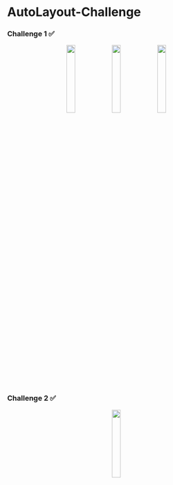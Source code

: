 # AutoLayout-Challenge

### Challenge 1 ✅
<p align="center">
    <img src= "https://user-images.githubusercontent.com/108163842/193484428-78bd3fb2-3502-43f0-8787-3420c4aff26a.png" width="20%">
    <img src= "https://user-images.githubusercontent.com/108163842/193491395-22911538-bbf9-4bc3-9d00-aafda9bd73f1.gif" width="20%">
    <img src= "https://user-images.githubusercontent.com/108163842/193490513-af290636-8073-4fd3-8adf-3f765d7a01a2.gif" width="20%">
</p>

### Challenge 2 ✅
<p align="center">
    <img src = "https://user-images.githubusercontent.com/108163842/195870182-322e307b-e737-43b1-8e42-7895060566c6.gif" width ="20%">
</p>
